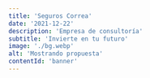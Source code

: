 ```yaml
---
title: 'Seguros Correa'
date: '2021-12-22'
description: 'Empresa de consultoría'
subtitle: 'Invierte en tu futuro'
image: './bg.webp'
alt: 'Mostrando propuesta'
contentId: 'banner'
---
```

